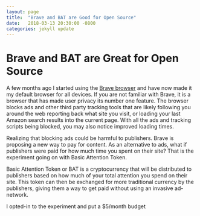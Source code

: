 ```yaml
---
layout: page
title:  "Brave and BAT are Good for Open Source"
date:   2018-03-13 20:30:00 -0800
categories: jekyll update
---
```

# Brave and BAT are Great for Open Source
A few months ago I started using the [Brave browser](https://brave.com/) and
have now made it my default browser for all devices. If you are not familiar
with Brave, it is a browser that has made user privacy its number one feature.
The browser blocks ads and other third party tracking tools that are likely
following you around the web reporting back what site you visit, or loading
your last Amazon search results into the current page. With all the ads and
tracking scripts being blocked, you may also notice improved loading times.

Realizing that blocking ads could be harmful to publishers. Brave is proposing
a new way to pay for content. As an alternative to ads, what if publishers were
paid for how much time you spent on their site? That is the experiment going on
with Basic Attention Token.

Basic Attention Token or BAT is a cryptocurrency that will be distributed to
publishers based on how much of your total attention you spend on their site.
This token can then be exchanged for more traditional currency by the publishers,
giving them a way to get paid without using an invasive ad-network.

I opted-in to the experiment and put a $5/month budget



 
